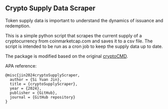 ## Crypto Supply Data Scraper

Token supply data is important to understand the dynamics of issuance and redemption. 

This is a simple python script that scrapes the current supply of a cryptocurrency from coinmarketcap.com and saves it to a csv file. The script is intended to be run as a cron job to keep the supply data up to date.

The package is modified based on the original [cryptoCMD](https://github.com/guptarohit/cryptoCMD).


APA reference:
```
@misc{jin2024cryptoSupplyScraper,
  author = {Si Yuan Jin},
  title = {cryptoSupplyScraper},
  year = {2024},
  publisher = {GitHub},
  journal = {GitHub repository}
}
```
